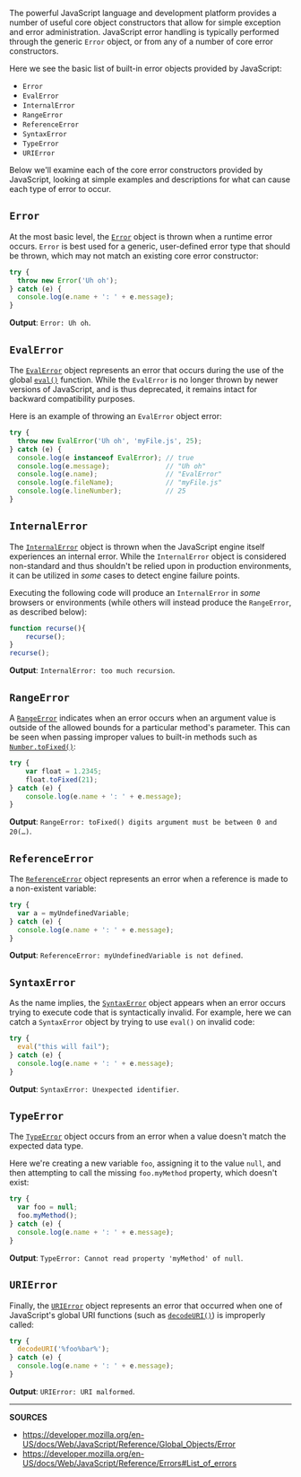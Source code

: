 The powerful JavaScript language and development platform provides a number of useful core object constructors that allow for simple exception and error administration.  JavaScript error handling is typically performed through the generic `Error` object, or from any of a number of core error constructors.

Here we see the basic list of built-in error objects provided by JavaScript:

- `Error`
- `EvalError`
- `InternalError`
- `RangeError`
- `ReferenceError`
- `SyntaxError`
- `TypeError`
- `URIError`

Below we'll examine each of the core error constructors provided by JavaScript, looking at simple examples and descriptions for what can cause each type of error to occur.

## `Error`

At the most basic level, the [`Error`] object is thrown when a runtime error occurs.  `Error` is best used for a generic, user-defined error type that should be thrown, which may not match an existing core error constructor:

```js
try {
  throw new Error('Uh oh');
} catch (e) {
  console.log(e.name + ': ' + e.message);
}
```

__Output__: `Error: Uh oh`.

## `EvalError`

The [`EvalError`] object represents an error that occurs during the use of the global [`eval()`](https://developer.mozilla.org/en-US/docs/Web/JavaScript/Reference/Global_Objects/eval) function.  While the `EvalError` is no longer thrown by newer versions of JavaScript, and is thus deprecated, it remains intact for backward compatibility purposes.

Here is an example of throwing an `EvalError` object error:

```js
try {
  throw new EvalError('Uh oh', 'myFile.js', 25);
} catch (e) {
  console.log(e instanceof EvalError); // true
  console.log(e.message);              // "Uh oh"
  console.log(e.name);                 // "EvalError"
  console.log(e.fileName);             // "myFile.js"
  console.log(e.lineNumber);           // 25
}
```

## `InternalError`

The [`InternalError`] object is thrown when the JavaScript engine itself experiences an internal error.  While the `InternalError` object is considered non-standard and thus shouldn't be relied upon in production environments, it can be utilized in _some_ cases to detect engine failure points.

Executing the following code will produce an `InternalError` in _some_ browsers or environments (while others will instead produce the `RangeError`, as described below):

```js
function recurse(){
    recurse();
}
recurse();
```

__Output__: `InternalError: too much recursion`.

## `RangeError`

A [`RangeError`] indicates when an error occurs when an argument value is outside of the allowed bounds for a particular method's parameter.  This can be seen when passing improper values to built-in methods such as [`Number.toFixed()`](https://developer.mozilla.org/en-US/docs/Web/JavaScript/Reference/Global_Objects/Number/toFixed):

```js
try {
    var float = 1.2345;
    float.toFixed(21);    
} catch (e) {
    console.log(e.name + ': ' + e.message);
}
```

__Output__: `RangeError: toFixed() digits argument must be between 0 and 20(…)`.

## `ReferenceError`

The [`ReferenceError`] object represents an error when a reference is made to a non-existent variable:

```js
try {
  var a = myUndefinedVariable;
} catch (e) {
  console.log(e.name + ': ' + e.message);
}
```

__Output__: `ReferenceError: myUndefinedVariable is not defined`.

## `SyntaxError`

As the name implies, the [`SyntaxError`] object appears when an error occurs trying to execute code that is syntactically invalid.  For example, here we can catch a `SyntaxError` object by trying to use `eval()` on invalid code:

```js
try {
  eval("this will fail");
} catch (e) {
  console.log(e.name + ': ' + e.message);
}
```

__Output__: `SyntaxError: Unexpected identifier`.

## `TypeError`

The [`TypeError`] object occurs from an error when a value doesn't match the expected data type.

Here we're creating a new variable `foo`, assigning it to the value `null`, and then attempting to call the missing `foo.myMethod` property, which doesn't exist:

```js
try {
  var foo = null;
  foo.myMethod();
} catch (e) {
  console.log(e.name + ': ' + e.message);
}
```

__Output__: `TypeError: Cannot read property 'myMethod' of null`.

## `URIError`

Finally, the [`URIError`] object represents an error that occurred when one of JavaScript's global URI functions (such as [`decodeURI()`](https://developer.mozilla.org/en-US/docs/Web/JavaScript/Reference/Global_Objects/decodeURI)) is improperly called:

```js
try {
  decodeURI('%foo%bar%');
} catch (e) {
  console.log(e.name + ': ' + e.message);
}
```

__Output__: `URIError: URI malformed`.

[`Error`]: https://developer.mozilla.org/en-US/docs/Web/JavaScript/Reference/Global_Objects/Error
[`EvalError`]: https://developer.mozilla.org/en-US/docs/Web/JavaScript/Reference/Global_Objects/EvalError
[`InternalError`]: https://developer.mozilla.org/en-US/docs/Web/JavaScript/Reference/Global_Objects/InternalError
[`RangeError`]: https://developer.mozilla.org/en-US/docs/Web/JavaScript/Reference/Global_Objects/RangeError
[`ReferenceError`]: https://developer.mozilla.org/en-US/docs/Web/JavaScript/Reference/Global_Objects/ReferenceError
[`SyntaxError`]: https://developer.mozilla.org/en-US/docs/Web/JavaScript/Reference/Global_Objects/SyntaxError
[`TypeError`]: https://developer.mozilla.org/en-US/docs/Web/JavaScript/Reference/Global_Objects/TypeError
[`URIError`]: https://developer.mozilla.org/en-US/docs/Web/JavaScript/Reference/Global_Objects/URIError


---

__SOURCES__

- https://developer.mozilla.org/en-US/docs/Web/JavaScript/Reference/Global_Objects/Error
- https://developer.mozilla.org/en-US/docs/Web/JavaScript/Reference/Errors#List_of_errors

